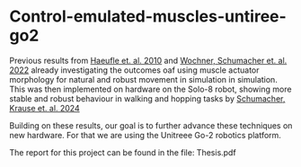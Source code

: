 # Control-emulated-muscles-untiree-go2
Previous results from [Haeufle et. al. 2010](https://iopscience.iop.org/article/10.1088/1748-3182/5/1/016004) and [Wochner, Schumacher et. al. 2022](https://arxiv.org/abs/2207.03952) already investigating the outcomes oaf using muscle actuator morphology for natural and robust movement in simulation in simulation.  
This was then implemented on hardware on the Solo-8 robot, showing more stable and robust behaviour in walking and hopping tasks by [Schumacher, Krause et. al. 2024](https://arxiv.org/abs/2402.05371)

Building on these results, our goal is to further advance these techniques on new hardware. For that we are using the Unitreee Go-2 robotics platform.  

The report for this project can be found in the file: Thesis.pdf
